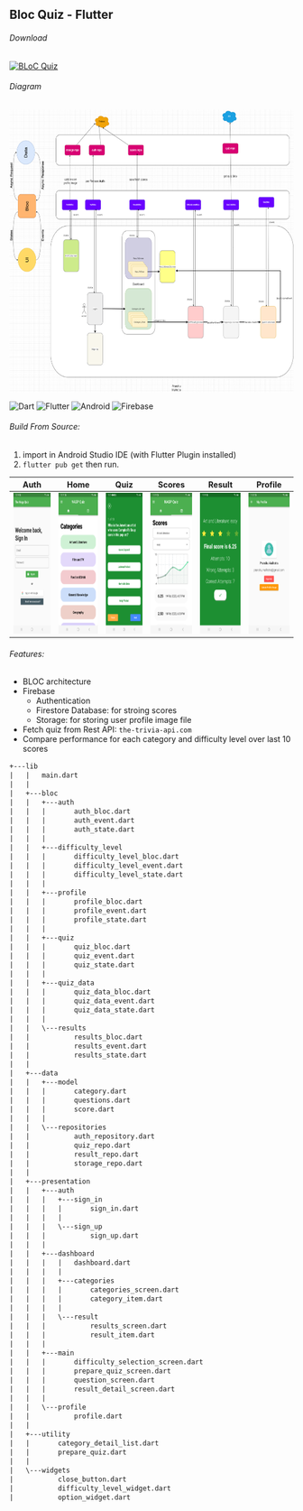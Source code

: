 ## Bloc Quiz - Flutter

###### Download
[![BLoC Quiz](https://img.shields.io/badge/Android-APK-green.svg?style=for-the-badge&logo=android)](https://github.com/osmium8/bloc-quiz/blob/main/app-release.apk)

###### Diagram
<img src="./diagram.png" height="500px">

![Dart](https://img.shields.io/badge/dart-%230175C2.svg?style=for-the-badge&logo=dart&logoColor=white)
![Flutter](https://img.shields.io/badge/Flutter-%2302569B.svg?style=for-the-badge&logo=Flutter&logoColor=white)
![Android](https://img.shields.io/badge/Android-3DDC84?style=for-the-badge&logo=android&logoColor=white)
![Firebase](https://img.shields.io/badge/firebase-%23039BE5.svg?style=for-the-badge&logo=firebase)

###### Build From Source:
1. import in Android Studio IDE (with Flutter Plugin installed)
2. `flutter pub get` then run.


|Auth|Home|Quiz|Scores|Result|Profile|
|-----------|-----|-----|-----|-----|-----|
|<img src="./screenshots/auth.png" height="250px">|<img src="./screenshots/main.png" height="250px">|<img src="./screenshots/quiz.png" height="250px">|<img src="./screenshots/scores.png" height="250px">|<img src="./screenshots/result_detail.png" height="250px">|<img src="./screenshots/profile.png" height="250px">|

###### Features:
* BLOC architecture
* Firebase
    * Authentication
    * Firestore Database: for stroing scores
    * Storage: for storing user profile image file
* Fetch quiz from Rest API: `the-trivia-api.com`
* Compare performance for each category and difficulty level over last 10 scores


```
+---lib
|   |   main.dart
|   |   
|   +---bloc
|   |   +---auth
|   |   |       auth_bloc.dart
|   |   |       auth_event.dart
|   |   |       auth_state.dart
|   |   |       
|   |   +---difficulty_level
|   |   |       difficulty_level_bloc.dart
|   |   |       difficulty_level_event.dart
|   |   |       difficulty_level_state.dart
|   |   |       
|   |   +---profile
|   |   |       profile_bloc.dart
|   |   |       profile_event.dart
|   |   |       profile_state.dart
|   |   |       
|   |   +---quiz
|   |   |       quiz_bloc.dart
|   |   |       quiz_event.dart
|   |   |       quiz_state.dart
|   |   |       
|   |   +---quiz_data
|   |   |       quiz_data_bloc.dart
|   |   |       quiz_data_event.dart
|   |   |       quiz_data_state.dart
|   |   |       
|   |   \---results
|   |           results_bloc.dart
|   |           results_event.dart
|   |           results_state.dart
|   |           
|   +---data
|   |   +---model
|   |   |       category.dart
|   |   |       questions.dart
|   |   |       score.dart
|   |   |       
|   |   \---repositories
|   |           auth_repository.dart
|   |           quiz_repo.dart
|   |           result_repo.dart
|   |           storage_repo.dart
|   |           
|   +---presentation
|   |   +---auth
|   |   |   +---sign_in
|   |   |   |       sign_in.dart
|   |   |   |       
|   |   |   \---sign_up
|   |   |           sign_up.dart
|   |   |           
|   |   +---dashboard
|   |   |   |   dashboard.dart
|   |   |   |   
|   |   |   +---categories
|   |   |   |       categories_screen.dart
|   |   |   |       category_item.dart
|   |   |   |       
|   |   |   \---result
|   |   |           results_screen.dart
|   |   |           result_item.dart
|   |   |           
|   |   +---main
|   |   |       difficulty_selection_screen.dart
|   |   |       prepare_quiz_screen.dart
|   |   |       question_screen.dart
|   |   |       result_detail_screen.dart
|   |   |       
|   |   \---profile
|   |           profile.dart
|   |           
|   +---utility
|   |       category_detail_list.dart
|   |       prepare_quiz.dart
|   |       
|   \---widgets
|           close_button.dart
|           difficulty_level_widget.dart
|           option_widget.dart
```
